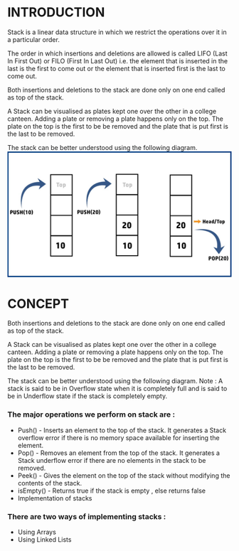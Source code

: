 # INTRODUCTION<br>
Stack is a linear data structure in which we restrict the operations over it in a particular order.

The order in which insertions and deletions are allowed is called LIFO (Last In First Out) or FILO (First In Last Out) i.e. the element that is inserted in the last is the first to come out or the element that is inserted first is the last to come out.

Both insertions and deletions to the stack are done only on one end called as top of the stack.

A Stack can be visualised as plates kept one over the other in a college canteen. Adding a plate or removing a plate happens only on the top. The plate on the top is the first to be be removed and the plate that is put first is the last to be removed.

The stack can be better understood using the following diagram.
<br>
<img src="images/stack.jpg">
# CONCEPT<br>
Both insertions and deletions to the stack are done only on one end called as top of the stack.

A Stack can be visualised as plates kept one over the other in a college canteen. Adding a plate or removing a plate happens only on the top. The plate on the top is the first to be be removed and the plate that is put first is the last to be removed.

The stack can be better understood using the following diagram.
Note : A stack is said to be in Overflow state when it is completely full and is said to be in Underflow state if the stack is completely empty.

### The major operations we perform on stack are :
- Push() - Inserts an element to the top of the stack. It generates a Stack overflow error if there is no memory space available for inserting the element.
- Pop() - Removes an element from the top of the stack. It generates a Stack underflow error if there are no elements in the stack to be removed.
- Peek() - Gives the element on the top of the stack without modifying the contents of the stack.
- isEmpty() - Returns true if the stack is empty , else returns false
- Implementation of stacks
### There are two ways of implementing stacks :
- Using Arrays <br>
- Using Linked Lists <br>

